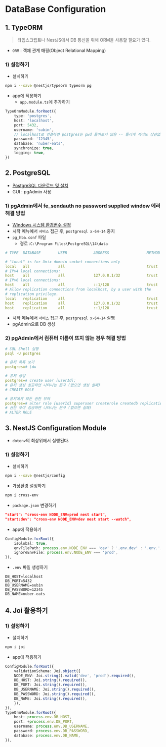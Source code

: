 # DataBase Configuration

## 1. TypeORM
> 타입스크립트나 NestJS에서 DB 통신을 위해 ORM을 사용할 필요가 있다.
- `ORM` : 객체 관계 매핑(Object Relational Mapping)

### 1) 설정하기
- 설치하기
```bash
npm i --save @nestjs/typeorm typeorm pg
```
- app에 적용하기
    - `app.module.ts`에 추가하기
```typescript   
TypeOrmModule.forRoot({
    type: 'postgres',
    host: 'localhost',
    port: 5432,
    username: 'subin',
    // localhost로 연결하면 postgres는 pwd 물어보지 않음 -- 틀리게 적어도 상관없음
    password: '12345',
    database: 'nuber-eats',
    synchronize: true,
    logging: true,
})
```

## 2. PostgreSQL
- [PostgreSQL 다운로드 및 설치](https://www.postgresql.org/download/)
- GUI : pgAdmin 사용

### 1) pgAdmin에서 fe_sendauth no password supplied window 에러 해결 방법
- [Windows 시스템 환경변수 설정](https://wookkk.tistory.com/entry/postgreSQL-%ED%99%98%EA%B2%BD-%EB%B3%80%EC%88%98-%EC%84%A4%EC%A0%95-win10)
- 시작 메뉴에서 `서비스` 접근 후, `postgresql x-64-14` 중지
- `pg_hba.conf` 파일
    - 경로 :`C:\Program Files\PostgreSQL\14\data`
```yml
# TYPE  DATABASE        USER            ADDRESS                 METHOD

# "local" is for Unix domain socket connections only
local   all             all                                     trust
# IPv4 local connections:
host    all             all             127.0.0.1/32            trust
# IPv6 local connections:
host    all             all             ::1/128                 trust
# Allow replication connections from localhost, by a user with the
# replication privilege.
local   replication     all                                     trust
host    replication     all             127.0.0.1/32            trust
host    replication     all             ::1/128                 trust
```
- 시작 메뉴에서 `서비스` 접근 후, `postgresql x-64-14` 실행
- pgAdmin으로 DB 생성

### 2) pgAdmin에서 컴퓨터 이름이 뜨지 않는 경우 해결 방법
```yml
# SQL Shell 실행
psql -U postgres

# 유저 목록 보기
postgres=# \du

# 유저 생성
postgres=# create user [userId];
# 유저 생성 성공하면 나타나는 문구 (없으면 생성 실패)
# CREATE ROLE 

# 유저에게 모든 권한 부여
postgres=# alter role [userId] superuser createrole createdb replication bypassrls;
# 권한 부여 성공하면 나타나는 문구 (없으면 실패)
# ALTER ROLE
```

## 3. NestJS Configuration Module
- `dotenv`의 최상위에서 실행된다.

### 1) 설정하기
- 설치하기
```bash
npm i --save @nestjs/config
```
- 가상환경 설정하기
```bash
npm i cross-env
```
- `package.json` 변경하기
```json
"start": "cross-env NODE_ENV=prod nest start",
"start:dev": "cross-env NODE_ENV=dev nest start --watch",
```
- app에 적용하기
```typescript
ConfigModule.forRoot({
    isGlobal: true,
    envFilePath: process.env.NODE_ENV === 'dev' ? '.env.dev' : '.env.',
    ignoreEnvFile: process.env.NODE_ENV === 'prod',
}),
```
- `.env` 파일 생성하기
```text
DB_HOST=localhost
DB_PORT=5432
DB_USERNAME=subin
DB_PASSWORD=12345
DB_NAME=nuber-eats
```

## 4. Joi 활용하기

### 1) 설정하기
- 설치하기
```bash
npm i joi
```
- app에 적용하기
```typescript
ConfigModule.forRoot({
    validationSchema: Joi.object({
    NODE_ENV: Joi.string().valid('dev', 'prod').required(),
    DB_HOST: Joi.string().required(),
    DB_PORT: Joi.string().required(),
    DB_USERNAME: Joi.string().required(),
    DB_PASSWORD: Joi.string().required(),
    DB_NAME: Joi.string().required(),
    }),
}),
TypeOrmModule.forRoot({
    host: process.env.DB_HOST,
    port: +process.env.DB_PORT,
    username: process.env.DB_USERNAME,
    password: process.env.DB_PASSWORD,
    database: process.env.DB_NAME,
}),
```